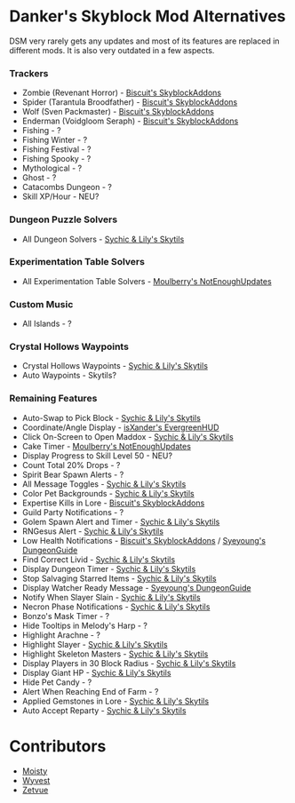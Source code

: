 # Danker's Skyblock Mod Alternatives
DSM very rarely gets any updates
and most of its features are
replaced in different mods.
It is also very outdated in a
few aspects.

### Trackers

* Zombie (Revenant Horror) - [Biscuit's SkyblockAddons](https://github.com/BiscuitDevelopment/SkyblockAddons/releases/latest)
* Spider (Tarantula Broodfather) - [Biscuit's SkyblockAddons](https://github.com/BiscuitDevelopment/SkyblockAddons/releases/latest)
* Wolf (Sven Packmaster) - [Biscuit's SkyblockAddons](https://github.com/BiscuitDevelopment/SkyblockAddons/releases/latest)
* Enderman (Voidgloom Seraph) - [Biscuit's SkyblockAddons](https://github.com/BiscuitDevelopment/SkyblockAddons/releases/latest)
* Fishing - ?
* Fishing Winter - ?
* Fishing Festival - ?
* Fishing Spooky - ?
* Mythological - ?
* Ghost - ?
* Catacombs Dungeon - ?
* Skill XP/Hour - NEU?

### Dungeon Puzzle Solvers

* All Dungeon Solvers - [Sychic & Lily's Skytils](https://github.com/Skytils/SkytilsMod/releases/latest)

### Experimentation Table Solvers

* All Experimentation Table Solvers - [Moulberry's NotEnoughUpdates](https://github.com/Moulberry/NotEnoughUpdates/releases/latest)

### Custom Music

* All Islands - ?

### Crystal Hollows Waypoints

* Crystal Hollows Waypoints - [Sychic & Lily's Skytils](https://github.com/Skytils/SkytilsMod/releases/latest)
* Auto Waypoints - Skytils?

### Remaining Features

* Auto-Swap to Pick Block - [Sychic & Lily's Skytils](https://github.com/Skytils/SkytilsMod/releases/latest)
* Coordinate/Angle Display - [isXander's EvergreenHUD](https://modrinth.com/mod/evergreenhud/versions)
* Click On-Screen to Open Maddox - [Sychic & Lily's Skytils](https://github.com/Skytils/SkytilsMod/releases/latest)
* Cake Timer - [Moulberry's NotEnoughUpdates](https://github.com/Moulberry/NotEnoughUpdates/releases/latest)
* Display Progress to Skill Level 50 - NEU?
* Count Total 20% Drops - ?
* Spirit Bear Spawn Alerts - ?
* All Message Toggles - [Sychic & Lily's Skytils](https://github.com/Skytils/SkytilsMod/releases/latest)
* Color Pet Backgrounds - [Sychic & Lily's Skytils](https://github.com/Skytils/SkytilsMod/releases/latest)
* Expertise Kills in Lore - [Biscuit's SkyblockAddons](https://github.com/BiscuitDevelopment/SkyblockAddons/releases/latest)
* Guild Party Notifications - ?
* Golem Spawn Alert and Timer - [Sychic & Lily's Skytils](https://github.com/Skytils/SkytilsMod/releases/latest)
* RNGesus Alert - [Sychic & Lily's Skytils](https://github.com/Skytils/SkytilsMod/releases/latest)
* Low Health Notifications - [Biscuit's SkyblockAddons](https://github.com/BiscuitDevelopment/SkyblockAddons/releases/latest) / [Syeyoung's DungeonGuide](https://github.com/Dungeons-Guide/Skyblock-Dungeons-Guide/releases/latest)
* Find Correct Livid - [Sychic & Lily's Skytils](https://github.com/Skytils/SkytilsMod/releases/latest)
* Display Dungeon Timer - [Sychic & Lily's Skytils](https://github.com/Skytils/SkytilsMod/releases/latest)
* Stop Salvaging Starred Items - [Sychic & Lily's Skytils](https://github.com/Skytils/SkytilsMod/releases/latest)
* Display Watcher Ready Message - [Syeyoung's DungeonGuide](https://github.com/Dungeons-Guide/Skyblock-Dungeons-Guide/releases/latest)
* Notify When Slayer Slain - [Sychic & Lily's Skytils](https://github.com/Skytils/SkytilsMod/releases/latest)
* Necron Phase Notifications - [Sychic & Lily's Skytils](https://github.com/Skytils/SkytilsMod/releases/latest)
* Bonzo's Mask Timer - ?
* Hide Tooltips in Melody's Harp - ?
* Highlight Arachne - ?
* Highlight Slayer - [Sychic & Lily's Skytils](https://github.com/Skytils/SkytilsMod/releases/latest)
* Highlight Skeleton Masters - [Sychic & Lily's Skytils](https://github.com/Skytils/SkytilsMod/releases/latest)
* Display Players in 30 Block Radius - [Sychic & Lily's Skytils](https://github.com/Skytils/SkytilsMod/releases/latest)
* Display Giant HP - [Sychic & Lily's Skytils](https://github.com/Skytils/SkytilsMod/releases/latest)
* Hide Pet Candy - ?
* Alert When Reaching End of Farm - ?
* Applied Gemstones in Lore - [Sychic & Lily's Skytils](https://github.com/Skytils/SkytilsMod/releases/latest)
* Auto Accept Reparty - [Sychic & Lily's Skytils](https://github.com/Skytils/SkytilsMod/releases/latest)

# Contributors

* [Moisty](https://github.com/Mqisty)
* [Wyvest](https://github.com/Wyvest)
* [Zetvue](https://zetvue.carrd.co)

